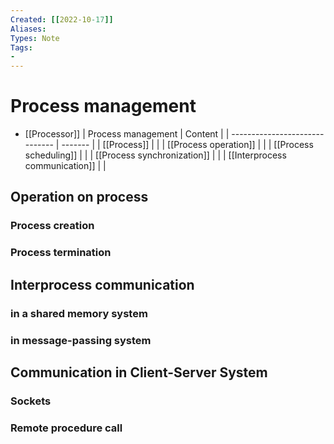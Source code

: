 ```yaml
---
Created: [[2022-10-17]]
Aliases: 
Types: Note
Tags: 
- 
---
```

# Process management
- [[Processor]]
| Process management             | Content |
| ------------------------------ | ------- |
| [[Process]]                    |         |
| [[Process operation]]          |         |
| [[Process scheduling]]         |         |
| [[Process synchronization]]    |         |
| [[Interprocess communication]] |         |

## Operation on process
### Process creation
### Process termination
## Interprocess communication
### in a shared memory system
### in message-passing system
## Communication in Client-Server System
### Sockets
### Remote procedure call
